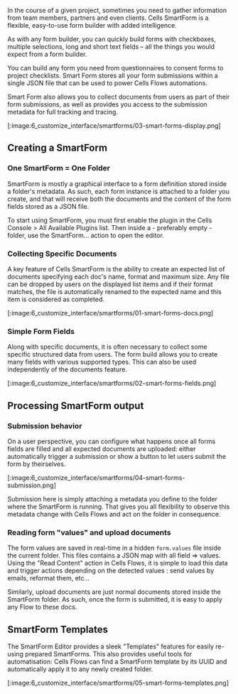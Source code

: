In the course of a given project, sometimes you need to gather information from team members, partners and even clients. Cells SmartForm is a flexible, easy-to-use form builder with added intelligence.

As with any form builder, you can quickly build forms with checkboxes, multiple selections, long and short text fields – all the things you would expect from a form builder.

You can build any form you need from questionnaires to consent forms to project checklists. Smart Form stores all your form submissions within a single JSON file that can be used to power Cells Flows automations.

Smart Form also allows you to collect documents from users as part of their form submissions, as well as provides you access to the submission metadata for full tracking and tracing.

[:image:6_customize_interface/smartforms/03-smart-forms-display.png]

## Creating a SmartForm

### One SmartForm = One Folder

SmartForm is mostly a graphical interface to a form definition stored inside a folder's metadata. As such, each form instance is attached to a folder you create, and that will receive both the documents and the content of the form fields stored as a JSON file.

To start using SmartForm, you must first enable the plugin in the Cells Console > All Available Plugins list. Then inside a - preferably empty - folder, use the SmartForm... action to open the editor.

### Collecting Specific Documents

A key feature of Cells SmartForm is the ability to create an expected list of documents specifying each doc's name, format and maximum size. Any file can be dropped by users on the displayed list items and if their format matches, the file is automatically renamed to the expected name and this item is considered as completed. 

[:image:6_customize_interface/smartforms/01-smart-forms-docs.png]

### Simple Form Fields

Along with specific documents, it is often necessary to collect some specific structured data from users. The form build allows you to create many fields with various supported types. This can also be used independently of the documents feature.

[:image:6_customize_interface/smartforms/02-smart-forms-fields.png]

## Processing SmartForm output

### Submission behavior

On a user perspective, you can configure what happens once all forms fields are filled and all expected documents are uploaded: either automatically trigger a submission or show a button to let users submit the form by theirselves. 

[:image:6_customize_interface/smartforms/04-smart-forms-submission.png]

Submission here is simply attaching a metadata you define to the folder where the SmartForm is running. That gives you all flexibility to observe this metadata change with Cells Flows and act on the folder in consequence.

### Reading form "values" and upload documents 

The form values are saved in real-time in a hidden `form.values` file inside the current folder. This files contains a JSON map with all field => values. Using the "Read Content" action in Cells Flows, it is simple to load this data and trigger actions depending on the detected values : send values by emails, reformat them, etc... 

Similarly, upload documents are just normal documents stored inside the SmartForm folder. As such, once the form is submitted, it is easy to apply any Flow to these docs.

## SmartForm Templates

The SmartForm Editor provides a sleek "Templates" features for easily re-using prepared SmartForms. This also provides useful tools for automatisation: Cells Flows can find a SmartForm template by its UUID and automatically apply it to any newly created folder.

[:image:6_customize_interface/smartforms/05-smart-forms-templates.png]
